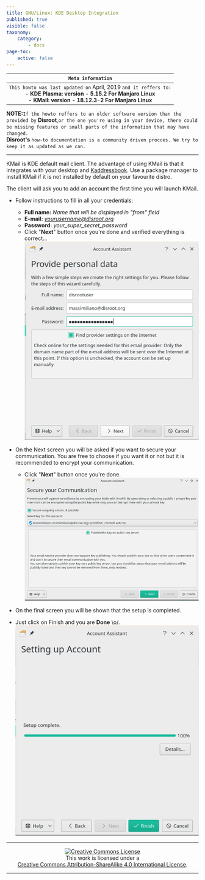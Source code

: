 ```yaml
---
title: GNU/Linux: KDE Desktop Integration
published: true
visible: false
taxonomy:
    category:
        - docs
page-toc:
    active: false
---
```

|```Meta information```|
|:--:|
|```This howto was last updated on``` April, 2019 ```and it reffers to:```<br>**- KDE Plasma: version - 5.15.2 For Manjaro Linux**<br>**- KMail: version - 18.12.3-2 For Manjaro Linux**|

**NOTE:**```If the howto reffers to an older software version than the provided by``` **Disroot**,```or the one you're using in your device, there could be missing features or small parts of the information that may have changed.```<br> **Disroot's** ```how-to documentation is a community driven procces. We try to keep it as updated as we can.```

---
KMail is KDE default mail client.
The advantage of using KMail is that it integrates with your desktop and [Kaddressbook](/cloud/apps/contacts/desktop/kde-desktop-integration). Use a package manager to install KMail if it is not installed by default on your favourite distro.  

The client will ask you to add an account the first time you will launch KMail.
 - Follow instructions to fill in all your credentials:
   - **Full name:** *Name that will be displayed in "from" field*
   - **E-mail:** *yourusername@disroot.org*
   - **Password:** *your_super_secret_password*
   - Click "**Next**" button once you're done and verified everything is correct...
![](en/kmail1.png)

 - On the Next screen you will be asked if you want to secure your communication. You are free to choose if you want it or not but it is recommended to encrypt your communication.
   - Click "**Next**" button once you're done.
 ![](en/kmail2.png)

 - On the final screen you will be shown that the setup is completed.
 - Just click on Finish and you are **Done** \o/.
 ![](en/kmail3.png)

---

 <center><a rel="license" href="http://creativecommons.org/licenses/by- sa/4.0/"><img alt="Creative Commons License" style="border-width:0" src="https://i.creativecommons.org/l/by-sa/4.0/88x31.png" /></a><br />This work is licensed under a <br><a rel="license" href="http://creativecommons.org/licenses/by-sa/4.0/">Creative Commons Attribution-ShareAlike 4.0 International License</a>.</center>

---
